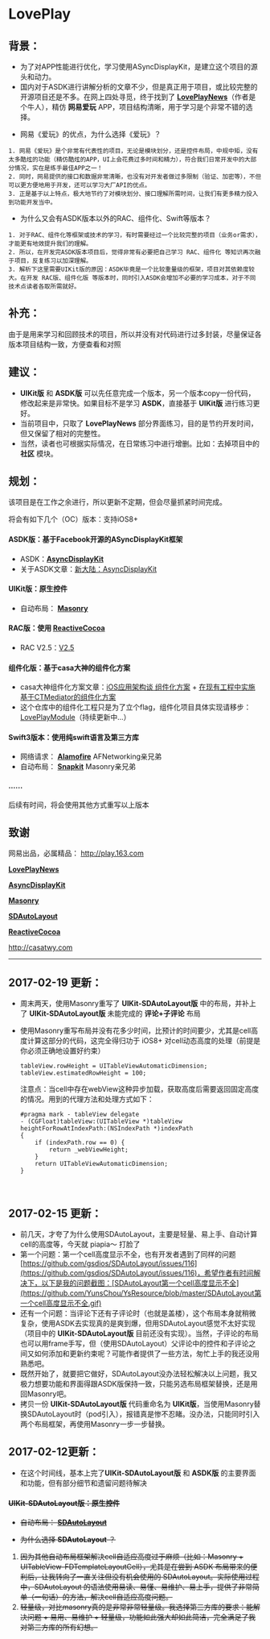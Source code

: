 # LovePlay
## 背景：

- 为了对APP性能进行优化，学习使用ASyncDisplayKit，是建立这个项目的源头和动力。
- 国内对于ASDK进行讲解分析的文章不少，但是真正用于项目，或比较完整的开源项目还是不多。在网上四处寻觅，终于找到了 [**LovePlayNews**](https://github.com/12207480/LovePlayNews)（作者是个牛人），精仿 **网易爱玩** APP，项目结构清晰，用于学习是个非常不错的选择。

* 网易《爱玩》的优点，为什么选择《爱玩》？

```
1. 网易《爱玩》是个非常有代表性的项目，无论是模块划分，还是控件布局，中规中矩，没有太多酷炫的功能（精仿酷炫的APP，UI上会花费过多时间和精力），符合我们日常开发中的大部分情况，实在是练手最佳APP之一！
2. 同时，网易提供的接口和数据非常清晰，也没有对开发者做过多限制（验证、加密等），不但可以更方便地用于开发，还可以学习大厂API的优点。
3. 正是基于以上特点，极大地节约了对模块划分、接口理解所需时间，让我们有更多精力投入到功能开发当中。
```

* 为什么又会有ASDK版本以外的RAC、组件化、Swift等版本？

```
1. 对于RAC、组件化等框架或技术的学习，有时需要经过一个比较完整的项目（业务or需求），才能更有地效提升我们的理解。
2. 所以，在开发完ASDK版本项目后，觉得非常有必要把自己学习 RAC、组件化 等知识再次融于项目，反复练习以加深理解。
3. 解析下这里需要UIKit版的原因：ASDK毕竟是一个比较重量级的框架，项目对其依赖度较大。在开发 RAC版、组件化版 等版本时，同时引入ASDK会增加不必要的学习成本，对于不同技术点读者各取所需就好。
```

## 补充：

由于是用来学习和回顾技术的项目，所以并没有对代码进行过多封装，尽量保证各版本项目结构一致，方便查看和对照

## 建议：

- **UIKit版** 和 **ASDK版** 可以先任意完成一个版本，另一个版本copy一份代码，修改起来是非常快。如果目标不是学习 **ASDK**，直接基于 **UIKit版** 进行练习更好。
- 当前项目中，只取了 **LovePlayNews** 部分界面练习，目的是节约开发时间，但又保留了相对的完整性。
- 当然，读者也可根据实际情况，在日常练习中进行增删。比如：去掉项目中的 **社区** 模块。

## 规划：

该项目是在工作之余进行，所以更新不定期，但会尽量抓紧时间完成。

将会有如下几个（OC）版本：支持iOS8+

#### ASDK版：基于Facebook开源的ASyncDisplayKit框架

- ASDK：[**AsyncDisplayKit**](https://github.com/facebook/AsyncDisplayKit)
- 关于ASDK文章：[新大陆：AsyncDisplayKit](https://segmentfault.com/a/1190000007991853)

#### UIKit版：原生控件

- 自动布局： [**Masonry**](https://github.com/SnapKit/Masonry/issues)

#### RAC版：使用 [**ReactiveCocoa**](https://github.com/ReactiveCocoa/ReactiveCocoa)

- RAC V2.5：[V2.5](https://github.com/ReactiveCocoa/ReactiveCocoa/releases/tag/v2.5)

#### 组件化版：基于casa大神的组件化方案

- casa大神组件化方案文章：[iOS应用架构谈 组件化方案](http://casatwy.com/iOS-Modulization.html) + [在现有工程中实施基于CTMediator的组件化方案](http://casatwy.com/modulization_in_action.html)
- 这个仓库中的组件化工程只是为了立个flag，组件化项目具体实现请移步：[LovePlayModule](https://github.com/LovePlayModule)（持续更新中...）

#### Swift3版本：使用纯swift语言及第三方库

* 网络请求： [**Alamofire**](https://github.com/Alamofire/Alamofire) AFNetworking亲兄弟
* 自动布局： [**Snapkit**](https://github.com/SnapKit/SnapKit) Masonry亲兄弟

#### …...

后续有时间，将会使用其他方式重写以上版本

## 致谢

网易出品，必属精品： http://play.163.com

[**LovePlayNews**](https://github.com/12207480/LovePlayNews) 

[**AsyncDisplayKit**](https://github.com/facebook/AsyncDisplayKit)

[**Masonry**](https://github.com/SnapKit/Masonry/issues)

[**SDAutoLayout**](https://github.com/gsdios/SDAutoLayout)

[**ReactiveCocoa**](https://github.com/ReactiveCocoa/ReactiveCocoa)

http://casatwy.com

---



## 2017-02-19 更新：

* 周末两天，使用Masonry重写了 **UIKit-SDAutoLayout版** 中的布局，并补上了 **UIKit-SDAutoLayout版** 未能完成的 **评论+子评论** 布局

* 使用Masonry重写布局并没有花多少时间，比预计的时间要少，尤其是cell高度计算这部分的代码，这完全得归功于 iOS8+ 对cell动态高度的处理（前提是你必须正确地设置好约束）

  ```
  tableView.rowHeight = UITableViewAutomaticDimension;
  tableView.estimatedRowHeight = 100;
  ```

  注意点：当cell中存在webView这种异步加载，获取高度后需要返回固定高度的情况。用到的代理方法和处理方式如下：

  ```
  #pragma mark - tableView delegate
  - (CGFloat)tableView:(UITableView *)tableView heightForRowAtIndexPath:(NSIndexPath *)indexPath
  {
      if (indexPath.row == 0) {
          return _webViewHeight;
      }
      return UITableViewAutomaticDimension;
  }
  ```

  ​

## 2017-02-15 更新：

* 前几天，才夸了为什么使用SDAutoLayout，主要是轻量、易上手、自动计算cell的高度等，今天就 piapia～ 打脸了
* 第一个问题：第一个cell高度显示不全，也有开发者遇到了同样的问题[https://github.com/gsdios/SDAutoLayout/issues/116](https://github.com/gsdios/SDAutoLayout/issues/116)，希望作者有时间解决下，以下是我的问题截图：[SDAutoLayout第一个cell高度显示不全](https://github.com/YunsChou/YsResource/blob/master/SDAutoLayout第一个cell高度显示不全.gif)
* 还有一个问题：当评论下还有子评论时（也就是盖楼），这个布局本身就稍微复杂，使用ASDK去实现真的是爽到爆，但用SDAutoLayout感觉不太好实现（项目中的 **UIKit-SDAutoLayout版** 目前还没有实现）。当然，子评论的布局也可以用frame手写，但（使用SDAutoLayout）父评论中的控件和子评论之间又如何添加和更新约束呢？可能作者提供了一些方法，匆忙上手的我还没用熟悉吧。
* 既然开始了，就要把它做好，SDAutoLayout没办法轻松解决以上问题，我又极力想要功能和界面得跟ASDK版保持一致，只能另选布局框架替换，还是用回Masonry吧。
* 拷贝一份 **UIKit-SDAutoLayout版** 代码重命名为 **UIKit版**，当使用Masonry替换SDAutoLayout时（pod引入），报错真是惨不忍睹。没办法，只能同时引入两个布局框架，再使用Masonry一步一步替换。




## 2017-02-12更新：

* 在这个时间线，基本上完了**UIKit-SDAutoLayout版** 和 **ASDK版** 的主要界面和功能，但有部分细节和遗留问题待解决

#### ~~UIKit-SDAutoLayout版：原生控件~~

- ~~自动布局： [**SDAutoLayout**](https://github.com/gsdios/SDAutoLayout)~~


- ~~为什么选择 **SDAutoLayout** ？~~

1. ~~因为其他自动布局框架解决cell自适应高度过于麻烦（比如：Masonry + UITableView-FDTemplateLayoutCell），尤其是在尝到 ASDK 布局带来的便利后，让我转向了一直关注但没有机会使用的 SDAutoLayout。实际使用过程中，SDAutoLayout 的语法使用易读、易懂、易维护、易上手，提供了非常简单（一句话）的方法，解决cell自适应高度问题。~~
2. ~~轻量级，对比masonry真的是非常非常轻量级。我选择第三方库的要求：能解决问题 + 易用、易维护 + 轻量级，功能如此强大却如此简洁，完全满足了我对第三方库的所有幻想。~~